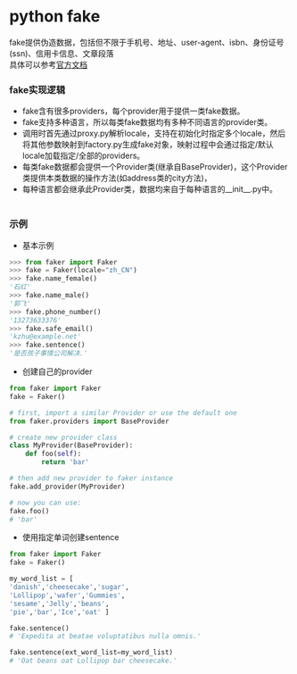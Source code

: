 # python fake
fake提供伪造数据，包括但不限于手机号、地址、user-agent、isbn、身份证号(ssn)、信用卡信息、文章段落<br>
具体可以参考[官方文档](https://faker.readthedocs.io/en/stable/providers.html#)

### fake实现逻辑
- fake含有很多providers，每个provider用于提供一类fake数据。<br>
- fake支持多种语言，所以每类fake数据均有多种不同语言的provider类。<br>
- 调用时首先通过proxy.py解析locale，支持在初始化时指定多个locale，然后将其他参数映射到factory.py生成fake对象，映射过程中会通过指定/默认locale加载指定/全部的providers。<br>
- 每类fake数据都会提供一个Provider类(继承自BaseProvider)，这个Provider类提供本类数据的操作方法(如address类的city方法)，
- 每种语言都会继承此Provider类，数据均来自于每种语言的__init__.py中。<br><br>

### 示例
- 基本示例
```python
>>> from faker import Faker
>>> fake = Faker(locale="zh_CN")
>>> fake.name_female()
'石红'
>>> fake.name_male()
'郭飞'
>>> fake.phone_number()
'13273633376'
>>> fake.safe_email()
'kzhu@example.net'
>>> fake.sentence()
'是否孩子事情公司解决.'
```
- 创建自己的provider
```python
from faker import Faker
fake = Faker()

# first, import a similar Provider or use the default one
from faker.providers import BaseProvider

# create new provider class
class MyProvider(BaseProvider):
    def foo(self):
        return 'bar'

# then add new provider to faker instance
fake.add_provider(MyProvider)

# now you can use:
fake.foo()
# 'bar'
```
- 使用指定单词创建sentence
```python
from faker import Faker
fake = Faker()

my_word_list = [
'danish','cheesecake','sugar',
'Lollipop','wafer','Gummies',
'sesame','Jelly','beans',
'pie','bar','Ice','oat' ]

fake.sentence()
# 'Expedita at beatae voluptatibus nulla omnis.'

fake.sentence(ext_word_list=my_word_list)
# 'Oat beans oat Lollipop bar cheesecake.'
```
